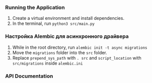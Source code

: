 
### Running the Application
1. Create a virtual environment and install dependencies.
2. In the terminal, run `python3 src/main.py`

### Настройка Alembic для асинхронного драйвера
1. While in the root directory, run
`alembic init -t async migrations`
2. Move the `migrations` folder into the `src` folder.
3. Replace `prepend_sys_path` with `. src` and `script_location` with `src/migrations` inside `alembic.ini`


### API Documentation
